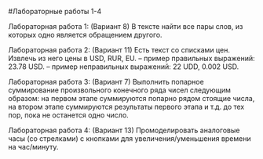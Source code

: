 #Лабораторные работы 1-4

Лабораторная работа 1: (Вариант 8)
В тексте найти все пары слов, из которых одно является об­ращением другого.

Лабораторная работа 2: (Вариант 11) 
Есть текст со списками цен. Извлечь из него цены в USD, RUR, EU.
– пример правильных выражений: 23.78 USD.
– пример неправильных выражений: 22 UDD, 0.002 USD.

Лабораторная работа 3: (Вариант 7) 
Выполнить попарное суммирование произвольного конечного ряда чисел следующим образом: на первом этапе суммируются попарно рядом стоящие числа, на втором этапе суммируются результаты первого этапа и т.д. до тех пор, пока не останется одно число.

Лабораторная работа 4: (Вариант 13)
Промоделировать аналоговые часы (со стрелками) с кнопками для увеличения/уменьшения времени на час/минуту.
